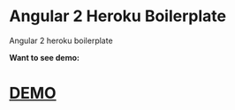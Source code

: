 # Angular 2 Heroku Boilerplate
Angular 2 heroku boilerplate

**Want to see demo:**

# [DEMO](https://angular2-boilerplate-hello.herokuapp.com/)
